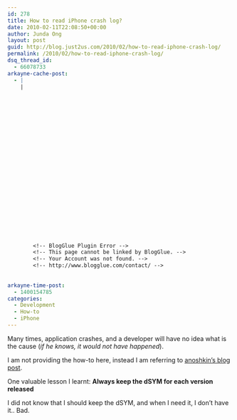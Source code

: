 ```yaml
---
id: 278
title: How to read iPhone crash log?
date: 2010-02-11T22:08:50+00:00
author: Junda Ong
layout: post
guid: http://blog.just2us.com/2010/02/how-to-read-iphone-crash-log/
permalink: /2010/02/how-to-read-iphone-crash-log/
dsq_thread_id:
  - 66078733
arkayne-cache-post:
  - |
    |
        
        
        
        
        
        
        
        
        
        
        
        
        
        
        
        
        
        
        
        
        
        
        
        <!-- BlogGlue Plugin Error -->
        <!-- This page cannot be linked by BlogGlue. -->
        <!-- Your Account was not found. -->
        <!-- http://www.blogglue.com/contact/ -->
        
        
arkayne-time-post:
  - 1400154785
categories:
  - Development
  - How-to
  - iPhone
---
```

Many times, application crashes, and a developer will have no idea what is the cause (_if he knows, it would not have happened_).

I am not providing the how-to here, instead I am referring to <a href="http://www.anoshkin.net/blog/2008/09/09/iphone-crash-logs/" onclick="__gaTracker('send', 'event', 'outbound-article', 'http://www.anoshkin.net/blog/2008/09/09/iphone-crash-logs/', 'anoshkin’s blog post');">anoshkin’s blog post</a>.

One valuable lesson I learnt: **Always keep the dSYM for each version released**

I did not know that I should keep the dSYM, and when I need it, I don’t have it.. Bad.

<div style="font-size:0px;height:0px;line-height:0px;margin:0;padding:0;clear:both">
</div>